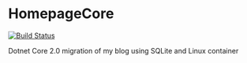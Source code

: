 # HomepageCore
[![Build Status](https://travis-ci.org/hailedev/HomepageCore.svg?branch=master)](https://travis-ci.org/hailedev/HomepageCore)

Dotnet Core 2.0 migration of my blog using SQLite and Linux container